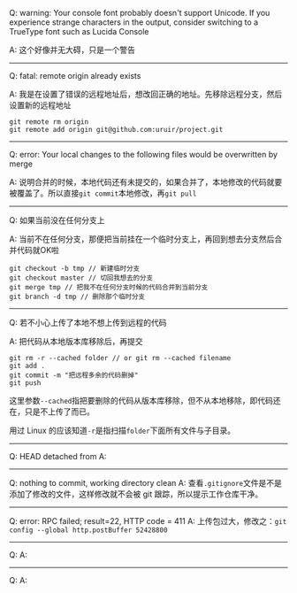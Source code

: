 Q: warning: Your console font probably doesn't support Unicode. If you experience strange characters in the output, consider switching to a TrueType font such as Lucida Console

A: 这个好像并无大碍，只是一个警告

---

Q: fatal: remote origin already exists

A: 我是在设置了错误的远程地址后，想改回正确的地址。先移除远程分支，然后设置新的远程地址

```
git remote rm origin
git remote add origin git@github.com:uruir/project.git
```

---

Q: error: Your local changes to the following files would be overwritten by merge

A: 说明合并的时候，本地代码还有未提交的，如果合并了，本地修改的代码就要被覆盖了。所以直接`git commit`本地修改，再`git pull`

---

Q: 如果当前没在任何分支上

A: 当前不在任何分支，那便把当前挂在一个临时分支上，再回到想去分支然后合并代码就OK啦

```
git checkout -b tmp // 新建临时分支
git checkout master // 切回我想去的分支
git merge tmp // 把我不在任何分支时候的代码合并到当前分支
git branch -d tmp // 删除那个临时分支
```

---

Q: 若不小心上传了本地不想上传到远程的代码

A: 把代码从本地版本库移除后，再提交

```
git rm -r --cached folder // or git rm --cached filename
git add .
git commit -m "把远程多余的代码删掉"
git push
```

这里参数`--cached`指把要删除的代码从版本库移除，但不从本地移除，即代码还在，只是不上传了而已。

用过 Linux 的应该知道`-r`是指扫描`folder`下面所有文件与子目录。

---

Q: HEAD detached from <SHA>
A: 

---

Q: nothing to commit, working directory clean
A: 查看`.gitignore`文件是不是添加了修改的文件，这样修改就不会被 git 跟踪，所以提示工作仓库干净。

---

Q: error: RPC failed; result=22, HTTP code = 411
A: 上传包过大，修改之：`git config --global http.postBuffer 52428800`

---

Q:
A:

---

Q:
A: